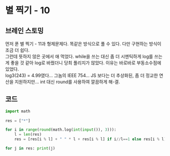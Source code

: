 # 별 찍기 - 10


## 브레인 스토밍

먼저 푼 별 찍기 - 11과 형제문제다. 똑같은 방식으로 풀 수 있다. 다만 구현하는 방식이 조금 더 쉽다.  
그런데 뜻하지 않은 곳에서 애 먹었다. while을 쓰는 대신 좀 더 시멘틱하게 log를 쓰는 게 좋을 것 같아 log로 바꿨더니 당최 풀리지가 않았다. 이유는 바로바로 부동소수점에 있었다.  
log3(243) = 4.99였다... 그놈의 IEEE 754... JS 보다는 더 추상화된, 좀 더 정교한 연산을 지원하지만... int 대신 round를 사용하여 깔끔하게 해-결.


## 코드

```python
import math 
 
res = ["*"]

for i in range(round(math.log(int(input()), 3))):
    l = len(res)
    res = [res[i % l] + " " * l + res[i % l] if i//l==1 else res[i % l] * 3 for i in range(3*l)]

for j in res: print(j)
```
